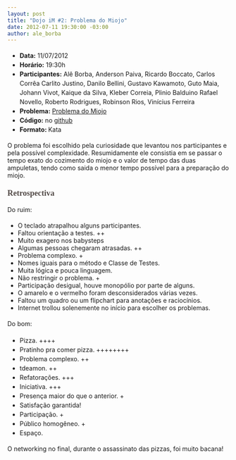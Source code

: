 ```yaml
--- 
layout: post
title: "Dojo iM #2: Problema do Miojo"
date: 2012-07-11 19:30:00 -03:00
author: ale_borba
---
```

<ul style="font-size: 1em;line-height: 1.5em;margin-top: 1.2em;margin-right: 0px;margin-bottom: 1.2em;margin-left: 2em;padding: 0px">
	<li><strong>Data:</strong> 11/07/2012</li>
	<li><strong>Horário:</strong> 19:30h</li>
	<li><strong>Participantes:</strong> Alê Borba, Anderson Paiva, Ricardo Boccato, Carlos Corrêa Carlito Justino, Danilo Bellini, Gustavo Kawamoto, Guto Maia, Johann Vivot, Kaique da Silva, Kleber Correia, Plinio Balduino Rafael Novello, Roberto Rodrigues, Robinson Rios, Vinícius Ferreira</li>
	<li><strong>Problema:</strong> <a href="http://dojopuzzles.com/problemas/exibe/problema-do-miojo/">Problema do Miojo</a></li>
	<li><strong>Código:</strong> no <a href="https://github.com/iMastersDev/DojosiM/tree/master/dojo11-07-12">github</a></li>
	<li><strong>Formato</strong><strong>: </strong>Kata</li>
</ul>
O problema foi escolhido pela curiosidade que levantou nos participantes e pela possível complexidade. Resumidamente ele consistia em se passar o tempo exato do cozimento do miojo e o valor de tempo das duas ampuletas, tendo como saida o menor tempo possível para a preparação do miojo.
<h3 style="margin-top: 1.2em;margin-right: 0px;margin-bottom: 0px;margin-left: 0px;font-family: Georgia, serif;color: #534b48;font-size: 1.3em">Retrospectiva</h3>
<p style="font-size: 1em;line-height: 1.5em;margin-top: 1.2em;margin-right: 0px;margin-bottom: 1.2em;margin-left: 0px">Do ruim:</p>

<ul>
	<li>O teclado atrapalhou alguns participantes.</li>
	<li>Faltou orientação a testes. ++</li>
	<li>Muito exagero nos babysteps</li>
	<li>Algumas pessoas chegaram atrasadas. ++</li>
	<li>Problema complexo. +</li>
	<li>Nomes iguais para o método e Classe de Testes.</li>
	<li>Muita lógica e pouca linguagem.</li>
	<li>Não restringir o problema. +</li>
	<li>Participação desigual, houve monopólio por parte de alguns.</li>
	<li>O amarelo e o vermelho foram desconsiderados várias vezes.</li>
	<li>Faltou um quadro ou um flipchart para anotações e raciocínios.</li>
	<li>Internet trollou solenemente no início para escolher os problemas.</li>
</ul>
<p style="font-size: 1em;line-height: 1.5em;margin-top: 1.2em;margin-right: 0px;margin-bottom: 1.2em;margin-left: 0px">Do bom:</p>

<ul style="font-size: 1em;line-height: 1.5em;margin-top: 1.2em;margin-right: 0px;margin-bottom: 1.2em;margin-left: 2em;padding: 0px">
	<li>Pizza. ++++</li>
	<li>Pratinho pra comer pizza. ++++++++</li>
	<li>Problema complexo. ++</li>
	<li>tdeamon. ++</li>
	<li>Refatorações. +++</li>
	<li>Iniciativa. +++</li>
	<li>Presença maior do que o anterior. +</li>
	<li>Satisfação garantida!</li>
	<li>Participação. +</li>
	<li>Público homogêneo. +</li>
	<li>Espaço.</li>
</ul>
O networking no final, durante o assassinato das pizzas, foi muito bacana!
